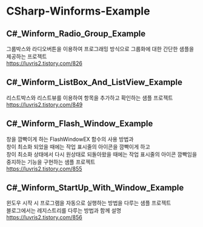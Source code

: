 # CSharp-Winforms-Example

## C#_Winform_Radio_Group_Example
그룹박스와 라디오버튼을 이용하여 프로그래밍 방식으로 그룹화에 대한 간단한 샘플을 제공하는 프로젝트  
https://luvris2.tistory.com/826  

## C#_Winform_ListBox_And_ListView_Example
리스트박스와 리스트뷰를 이용하여 항목을 추가하고 확인하는 샘플 프로젝트  
https://luvris2.tistory.com/849  

## C#_Winform_Flash_Window_Example  
창을 깜빡이게 하는 FlashWindowEX 함수의 사용 방법과  
창이 최소화 되었을 때에는 작업 표시줄의 아이콘을 깜빡이게 하고  
창이 최소화 상태에서 다시 원상태로 되돌아왔을 때에는 작업 표시줄의 아이콘 깜빡임을 중지하는 기능을 구현하는 샘플 프로젝트  
https://luvris2.tistory.com/855  
  
## C#_Winform_StartUp_With_Window_Example
윈도우 시작 시 프로그램을 자동으로 실행하는 방법을 다루는 샘플 프로젝트  
블로그에서는 레지스트리를 다루는 방법과 함께 설명  
https://luvris2.tistory.com/856  
